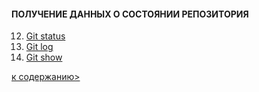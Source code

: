 #### ПОЛУЧЕНИЕ ДАННЫХ О СОСТОЯНИИ РЕПОЗИТОРИЯ
12. [Git status](status.md)
13. [Git log](log.md)
14. [Git show](show.md)

[к содержанию>](readme.md)